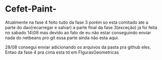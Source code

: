 # Cefet-Paint-
Atualmente na fase 4
feito tudo da fase 3 porém so esta comitado ate a parte do dao(recarregar e salvar) a parte final da fase 3(exceção) ja foi feita no sabado 14\08 mas devido ao fato de eu não
estar conseguindo enviar nada do netbeans pro git essa parte ainda não esta aqui.


28/08 consegui enviar adicionando os arquivos da pasta pra github eles. Entao da fase 4 pra cima esta td em FIgurasGeometricas
